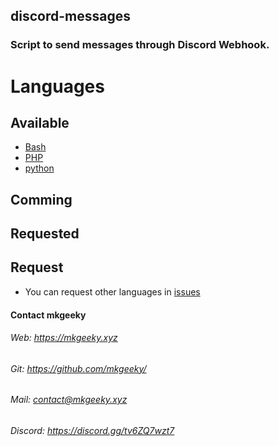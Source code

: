 ## discord-messages
### Script to send messages through Discord Webhook.

# Languages
## Available
* [Bash](https://github.com/mkgeeky/discord-messages/tree/main/Bash)
* [PHP](https://github.com/mkgeeky/discord-messages/tree/main/php)
* [python](https://github.com/mkgeeky/discord-messages/tree/main/python)

## Comming


## Requested

## Request
* You can request other languages in [issues](https://github.com/mkgeeky/discord-messages/issues)

#### Contact mkgeeky
###### Web: https://mkgeeky.xyz
###### Git: https://github.com/mkgeeky/
###### Mail: contact@mkgeeky.xyz
###### Discord: https://discord.gg/tv6ZQ7wzt7
